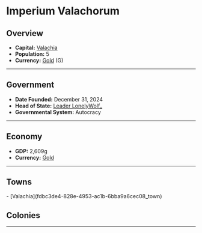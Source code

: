 <!--UNDEDITED FILE, remove this entire line if this file has been edited!-->
# <!--NAME-->Imperium Valachorum<!--NAME-->

## Overview

- **Capital:** <!--CAPITAL_LINK-->[Valachia](fdbc3de4-828e-4953-ac1b-6bba9a6cec08_town)<!--CAPITAL_LINK-->
- **Population:** <!--POPULATION-->5<!--POPULATION-->
- **Currency:** <!--CURRENCY_LINK-->[Gold](Gold_currency)<!--CURRENCY_LINK--> (<!--CURRENCY_ABV-->G<!--CURRENCY_ABV-->)

---

## Government

- **Date Founded:** <!--FOUNDED-->December 31, 2024<!--FOUNDED-->
- **Head of State:** <!--LEADER_TITLE_LINK-->[Leader LonelyWolf_](LonelyWolf__user)<!--LEADER_TITLE_LINK-->
- **Governmental System:** <!--GOVERNMENT-->Autocracy<!--GOVERNMENT-->

---

## Economy

- **GDP:** <!--GDP-->2,609g<!--GDP-->
- **Currency:** <!--CURRENCY_LINK-->[Gold](Gold_currency)<!--CURRENCY_LINK-->

---

## Towns

<!--TOWNS-->- [Valachia](fdbc3de4-828e-4953-ac1b-6bba9a6cec08_town)<!--TOWNS-->

## Colonies

<!--COLONIES--><!--COLONIES-->

---